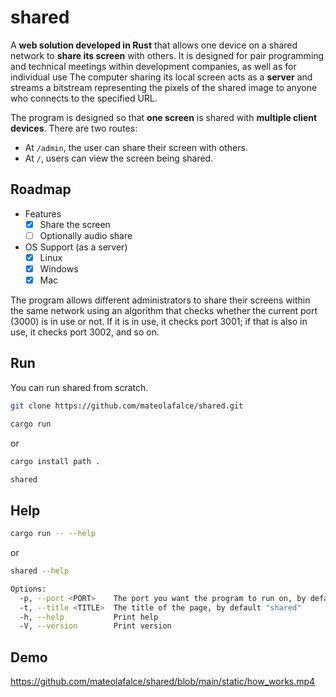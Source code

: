 # shared

A **web solution developed in Rust** that allows one device on a shared network to **share its screen** with others. It is designed for pair programming and technical meetings within development companies, as well as for individual use The computer sharing its local screen acts as a **server** and streams a bitstream representing the pixels of the shared image to anyone who connects to the specified URL.

The program is designed so that **one screen** is shared with **multiple client devices**. There are two routes:

- At `/admin`, the user can share their screen with others.
- At `/`, users can view the screen being shared.

## Roadmap

* Features
   * [x] Share the screen
   * [ ] Optionally audio share
* OS Support (as a server)
   * [x] Linux
   * [x] Windows
   * [x] Mac

The program allows different administrators to share their screens within the same network using an algorithm that checks whether the current port (3000) is in use or not. If it is in use, it checks port 3001; if that is also in use, it checks port 3002, and so on.

## Run

You can run shared from scratch.

```bash
git clone https://github.com/mateolafalce/shared.git
```

```bash
cargo run
```

or 

```bash
cargo install path . 
```

```bash
shared
```

## Help

```bash
cargo run -- --help
```

or

```bash
shared --help
```

```bash
Options:
  -p, --port <PORT>    The port you want the program to run on, by default 3000
  -t, --title <TITLE>  The title of the page, by default "shared"
  -h, --help           Print help
  -V, --version        Print version
```

## Demo

https://github.com/mateolafalce/shared/blob/main/static/how_works.mp4
